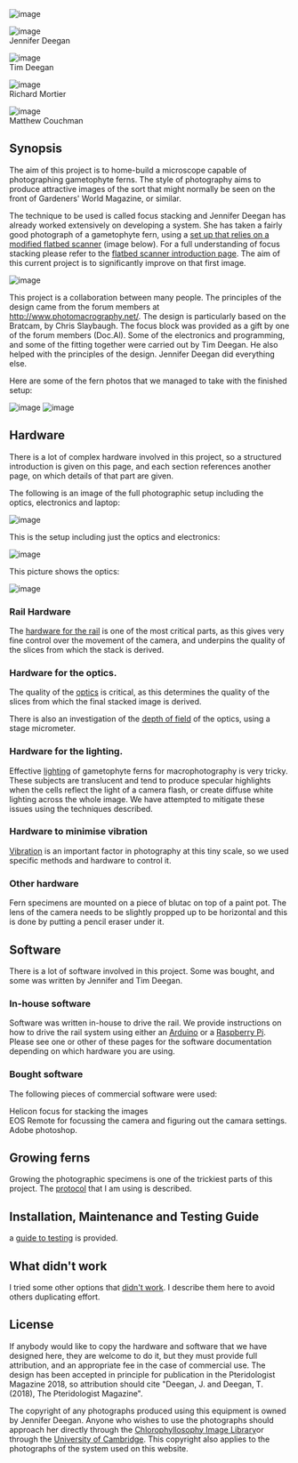 
<img src="images/banner.jpg" alt="image"/>


<img src="images/Jennifer-Deegan.jpg" alt="image"/><br>
Jennifer Deegan<br>

<img src="images/Tim Deegan.jpg" alt="image"/><br>
Tim Deegan<br>

<img src="images/Richard Mortier.jpg" alt="image"/><br>
Richard Mortier<br>

<img src="images/matthew_couchman.jpg" alt="image"/><br>
Matthew Couchman<br>

## Synopsis

The aim of this project is to home-build a microscope capable of photographing gametophyte ferns. The style of photography aims to produce attractive images of the sort that might normally be seen on the front of Gardeners' World Magazine, or similar. 

The technique to be used is called focus stacking and Jennifer Deegan has already worked extensively on developing a system. She has taken a fairly good photograph of a gametophyte fern, using a <a href="https://github.com/BioMakers/23_Focus-stacking-system-for-gametophyte-ferns/blob/master/Background.md">set up that relies on a modified flatbed scanner</a> (image below). For a full understanding of focus stacking please refer to the <a href="https://github.com/BioMakers/23_Focus-stacking-system-for-gametophyte-ferns/blob/master/Background.md">flatbed scanner introduction page</a>. The aim of this current project is to significantly improve on that first image. 

<img src="images/stackimagetinyweb.jpg" alt="image"/>

This project is a collaboration between many people. The principles of the design came from the forum members at  http://www.photomacrography.net/. The design is particularly based on the Bratcam, by Chris Slaybaugh. The focus block was provided as a gift by one of the forum members (Doc.Al). Some of the electronics and programming, and some of the fitting together were carried out by Tim Deegan. He also helped with the principles of the design. Jennifer Deegan did everything else.

Here are some of the fern photos that we managed to take with the finished setup:

<img src="images/20171008fernstack.jpg" alt="image"/>

<img src="images/20171009fernstack.jpg" alt="image"/>



## Hardware

There is a lot of complex hardware involved in this project, so a structured introduction is given on this page, and each section references another page, on which details of that part are given. 

The following is an image of the full photographic setup including the optics, electronics and laptop:

<img src="images/IMG_6882.JPG" alt="image"/>

This is the setup including just the optics and electronics:

<img src="images/IMG_6878.JPG" alt="image"/>

This picture shows the optics:

<img src="images/IMG_6876.JPG" alt="image"/>




### Rail Hardware

The <a href="https://github.com/BioMakers/23_Focus-stacking-system-for-gametophyte-ferns/blob/master/rail.md"> hardware for the rail</a> is one of the most critical parts, as this gives very fine control over the movement of the camera, and underpins the quality of the slices from which the stack is derived.  

### Hardware for the optics. 

The quality of the <a href="https://github.com/BioMakers/23_Focus-stacking-system-for-gametophyte-ferns/blob/master/optics.md"> optics</a> is critical, as this determines the quality of the slices from which the final stacked image is derived. 

There is also an investigation of the <a href="https://github.com/BioMakers/23_Focus-stacking-system-for-gametophyte-ferns/blob/master/DepthOfField.md">depth of field</a> of the optics, using a stage micrometer. 

### Hardware for the lighting. 

Effective <a href="https://github.com/BioMakers/23_Focus-stacking-system-for-gametophyte-ferns/blob/master/lighting.md">lighting</a> of gametophyte ferns for macrophotography is very tricky. These subjects are translucent and tend to produce specular highlights when the cells reflect the light of a camera flash, or create diffuse white lighting across the whole image. We have attempted to mitigate these issues using the techniques described. 

### Hardware to minimise vibration

<a href="https://github.com/BioMakers/23_Focus-stacking-system-for-gametophyte-ferns/blob/master/vibration.md">Vibration</a> is an important factor in photography at this tiny scale, so we used specific methods and hardware to control it.

### Other hardware

Fern specimens are mounted on a piece of blutac on top of a paint pot. The lens of the camera needs to be slightly propped up to be horizontal and this is done by putting a pencil eraser under it. 

## Software

There is a lot of software involved in this project. Some was bought, and some was written by Jennifer and Tim Deegan. 

### In-house software

Software was written in-house to drive the rail. We provide instructions on how to drive the rail system using either an <a href="https://github.com/BioMakers/23_Focus-stacking-system-for-gametophyte-ferns/blob/master/ArduinoMethod.md">Arduino</a> or a <a href="https://github.com/BioMakers/23_Focus-stacking-system-for-gametophyte-ferns/blob/master/RaspberryPiMethod.md">Raspberry Pi</a>. Please see one or other of these pages for the software documentation depending on which hardware you are using. 

### Bought software

The following pieces of commercial software were used:

Helicon focus for stacking the images<br>
EOS Remote for focussing the camera and figuring out the camara settings. <br>
Adobe photoshop. 

## Growing ferns

Growing the photographic specimens is one of the trickiest parts of this project. The <a href="https://github.com/BioMakers/23_Focus-stacking-system-for-gametophyte-ferns/blob/master/GrowingFerns.md"> protocol</a> that I am using is described. 

## Installation, Maintenance and Testing Guide

a <a href="https://github.com/BioMakers/23_Focus-stacking-system-for-gametophyte-ferns/blob/master/Test.md"> guide to testing</a> is provided. 

## What didn't work

I tried some other options that <a href="https://github.com/BioMakers/23_Focus-stacking-system-for-gametophyte-ferns/blob/master/WhatDidntWork.md">didn't work</a>. I describe them here to avoid others duplicating effort. 

## License

If anybody would like to copy the hardware and software that we have designed here, they are welcome to do it, but they must provide full attribution, and an appropriate fee in the case of commercial use. The design has been accepted in principle for publication in the Pteridologist Magazine 2018, so attribution should cite "Deegan, J. and Deegan, T. (2018), The Pteridologist Magazine". 

The copyright of any photographs produced using this equipment is owned by Jennifer Deegan. Anyone who wishes to use the photographs should approach her directly through the <a href="http://chlorophyllosophyimages.blogspot.co.uk/2016/12/the-chlorophyllosophy-image-library.html"> Chlorophyllosophy Image Library</a>or through the <a href="https://www.plantsci.cam.ac.uk/directory/deegan-jennifer">University of Cambridge</a>. This copyright also applies to the photographs of the system used on this website. 


